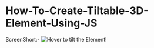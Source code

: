 # How-To-Create-Tiltable-3D-Element-Using-JS

ScreenShort:-
              ![Hover to tilt the Element!](https://user-images.githubusercontent.com/95895380/198934506-6537d5ce-2584-4e7b-bbe3-89edb629e577.png)
